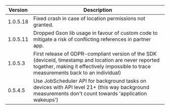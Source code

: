  Version	   |     Description
 ------------- | --------------
 1.0.5.18      |   Fixed crash in case of location permissions not granted.
 1.0.5.11      |   Dropped Gson lib usage in favour of custom code to mitigate a risk of conflicting references in partner app.
 1.0.5.3       |   First release of GDPR-compliant version of the SDK (deviceid, timestamp and location are never reported together, making it effectively impossible to trace measurements back to an individual)
 0.5.4.5       |   Use JobScheduler API for background tasks on devices with API level 21+ (this way background measurements don't count towards 'application wakeups')
